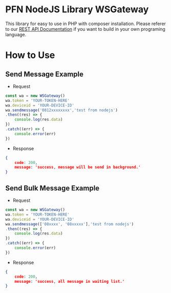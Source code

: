 # PFN NodeJS Library WSGateway

This library for easy to use in PHP with composer installation. Please referer to our [REST API Documentation](https://docs.premiumfast.net/tutorials/whatsapp-gateway/rest-api) if you want to build in your own programing language.

# How to Use

## Send Message Example

- Request
```javascript
const wa = new WSGateway()
wa.token = 'YOUR-TOKEN-HERE'
wa.deviceid = 'YOUR-DEVICE-ID'
wa.sendmessage('0812xxxxxxxx','test from nodejs')
.then((res) => {
    console.log(res.data)
})
.catch((err) => {
    console.error(err)
})
```

- Response
```json
{
    code: 200,
    message: 'success, message will be send in background.'
}
```

## Send Bulk Message Example

- Request
```javascript
const wa = new WSGateway()
wa.token = 'YOUR-TOKEN-HERE'
wa.deviceid = 'YOUR-DEVICE-ID'
wa.sendmessage(['08xxxx', '08xxxxx'],'test from nodejs')
.then((res) => {
    console.log(res.data)
})
.catch((err) => {
    console.error(err)
})
```

- Response
```json
{
    code: 200,
    message: 'success, all message in waiting list.'
}
```
